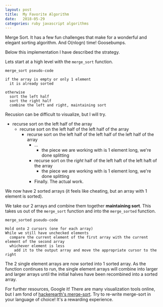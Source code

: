 ```yaml
---
layout: post
title:  My Favorite Algorithm
date:   2018-05-29
categories: ruby javascript algorithms
---
```

Merge Sort.  It has a few fun challenges that make for a wonderful and elegant sorting algorithm. And O(nlogn) time!  Goosebumps.

Below this implementation I have described the strategy.
<div class="gist-picker">
  <div class="gist-wrapper" data-title="Ruby">
    <script src="https://gist.github.com/david-wolgemuth/fad15dd80030e8e75bf39207f6bccf88.js"></script>
  </div>
  <div class="gist-wrapper" data-title="JavaScript">
    <script src="https://gist.github.com/david-wolgemuth/2ebaa71dfda6173f29be44f5ce8e4a95.js"></script>
  </div>
</div>

Lets start at a high level with the `merge_sort` function.

`merge_sort pseudo-code`

```
if the array is empty or only 1 element
  it is already sorted

otherwise
  sort the left half
  sort the right half
  combine the left and right, maintaining sort
```

Recusion can be difficult to visualize, but I will try.

- recurse sort on the left half of the array
  - recurse sort on the left half of the left half of the array
    - recurse sort on the left half of the left half of the left half of the array
      - ...
        - the piece we are working with is 1 element long, we're done splitting
      - recurse sort on the _right_ half of the left haft of the left haft of the array
        - the piece we are working with is 1 element long, we're done splitting
      - Finally. The actual work.

We now have 2 sorted arrays (it feels like cheating, but an array with 1 element is sorted).

We take our 2 arrays and combine them together **maintaining sort**.  This takes us out of the `merge_sort` function and into the `merge_sorted` function.

`merge_sorted pseudo-code`

```
Hold onto 2 cursors (one for each array)
While we still have unchecked elements
  compare the current element of the first array with the current element of the second array
  whichever element is less
    add it to the output array and move the appropriate cursor to the right
```

The 2 single element arrays are now sorted into 1 sorted array.  As the function continues to run, the single element arrays will combine into larger and larger arrays until the initial halves have been recombined into a sorted array.

For further resources, Google it!  There are many visualization tools online, but I am fond of [hackerearth's merge-sort](https://www.hackerearth.com/practice/algorithms/sorting/merge-sort/visualize/).  Try to re-write merge-sort in your language of choice!  It's a rewarding experience.

